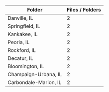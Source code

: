 | Folder                |   Files / Folders |
|-----------------------|-------------------|
| Danville, IL          |                 2 |
| Springfield, IL       |                 2 |
| Kankakee, IL          |                 2 |
| Peoria, IL            |                 2 |
| Rockford, IL          |                 2 |
| Decatur, IL           |                 2 |
| Bloomington, IL       |                 2 |
| Champaign-Urbana, IL  |                 2 |
| Carbondale-Marion, IL |                 2 |